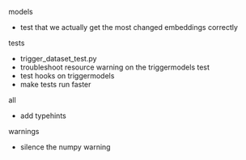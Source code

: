 models
- test that we actually get the most changed embeddings correctly

tests
- trigger_dataset_test.py
- troubleshoot resource warning on the triggermodels test
- test hooks on triggermodels
- make tests run faster

all
- add typehints

warnings
- silence the numpy warning